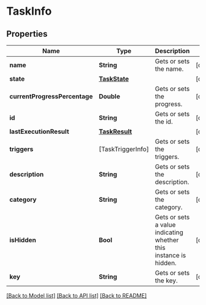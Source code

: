 # TaskInfo

## Properties
Name | Type | Description | Notes
------------ | ------------- | ------------- | -------------
**name** | **String** | Gets or sets the name. | [optional] 
**state** | [**TaskState**](TaskState.md) |  | [optional] 
**currentProgressPercentage** | **Double** | Gets or sets the progress. | [optional] 
**id** | **String** | Gets or sets the id. | [optional] 
**lastExecutionResult** | [**TaskResult**](TaskResult.md) |  | [optional] 
**triggers** | [TaskTriggerInfo] | Gets or sets the triggers. | [optional] 
**description** | **String** | Gets or sets the description. | [optional] 
**category** | **String** | Gets or sets the category. | [optional] 
**isHidden** | **Bool** | Gets or sets a value indicating whether this instance is hidden. | [optional] 
**key** | **String** | Gets or sets the key. | [optional] 

[[Back to Model list]](../README.md#documentation-for-models) [[Back to API list]](../README.md#documentation-for-api-endpoints) [[Back to README]](../README.md)


